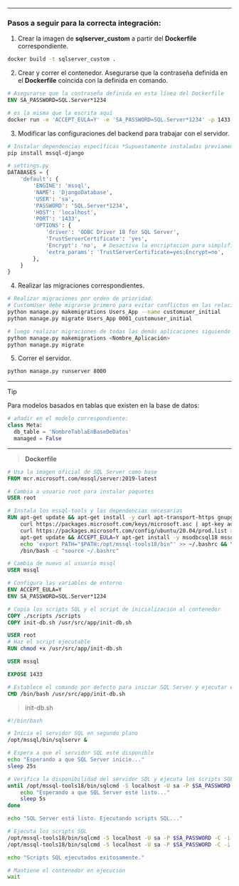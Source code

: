 
---
### Pasos a seguir para la correcta integración:

1. Crear la imagen de **sqlserver_custom** a partir del **Dockerfile** correspondiente.

```sh
docker build -t sqlserver_custom .
```

2. Crear y correr el contenedor. Asegurarse que la contraseña definida en el **Dockerfile** coincida con la definida en comando.

```dockerfile
# Asegurarse que la contraseña definida en esta línea del Dockerfile
ENV SA_PASSWORD=SQL.Server*1234
```

```sh
# es la misma que la escrita aquí
docker run -e 'ACCEPT_EULA=Y' -e 'SA_PASSWORD=SQL.Server*1234' -p 1433:1433 --name sqlserver_custom -d sqlserver_custom
```

3.  Modificar las configuraciones del backend para trabajar con el servidor. 

```sh
# Instalar dependencias específicas *Supuestamente instaladas previamente*
pip install mssql-django 
```

```python 
# settings.py
DATABASES = {
    'default': {
        'ENGINE': 'mssql',
        'NAME': 'DjangoDatabase',
        'USER': 'sa',
        'PASSWORD': 'SQL.Server*1234',
        'HOST': 'localhost',
        'PORT': '1433',
        'OPTIONS': {
            'driver': 'ODBC Driver 18 for SQL Server',
            'TrustServerCertificate': 'yes',
            'Encrypt': 'no',  # Desactiva la encriptación para simplificar
            'extra_params': 'TrustServerCertificate=yes;Encrypt=no',
        },
    }
}
```

4. Realizar las migraciones correspondientes. 

```sh
# Realizar migraciones por orden de prioridad. 
# CustomUser debe migrarse primero para evitar conflictos en las relaciones
python manage.py makemigrations Users_App --name customuser_initial
python manage.py migrate Users_App 0001_customuser_initial

# luego realizar migraciones de todas las demás aplicaciones siguiendo esta sintáxis
python manage.py makemigrations <Nombre_Aplicación>
python manage.py migrate
```

5. Correr el servidor. 

```sh 
python manage.py runserver 8000
```

---

> [!TIP]
> Para modelos basados en tablas que existen en la base de datos:
> ```python 
> # añadir en el modelo correspondiente:
> class Meta:
> 	db_table = 'NombreTablaEnBaseDeDatos'
> 	managed = False



---

> **Dockerfile**

```dockerfile
# Usa la imagen oficial de SQL Server como base
FROM mcr.microsoft.com/mssql/server:2019-latest

# Cambia a usuario root para instalar paquetes
USER root

# Instala los mssql-tools y las dependencias necesarias
RUN apt-get update && apt-get install -y curl apt-transport-https gnupg && \
    curl https://packages.microsoft.com/keys/microsoft.asc | apt-key add - && \
    curl https://packages.microsoft.com/config/ubuntu/20.04/prod.list > /etc/apt/sources.list.d/mssql-release.list && \
    apt-get update && ACCEPT_EULA=Y apt-get install -y msodbcsql18 mssql-tools18 unixodbc-dev && \
    echo 'export PATH="$PATH:/opt/mssql-tools18/bin"' >> ~/.bashrc && \
    /bin/bash -c "source ~/.bashrc"

# Cambia de nuevo al usuario mssql
USER mssql

# Configura las variables de entorno
ENV ACCEPT_EULA=Y
ENV SA_PASSWORD=SQL.Server*1234

# Copia los scripts SQL y el script de inicialización al contenedor
COPY ./scripts /scripts
COPY init-db.sh /usr/src/app/init-db.sh

USER root
# Haz el script ejecutable
RUN chmod +x /usr/src/app/init-db.sh

USER mssql

EXPOSE 1433

# Establece el comando por defecto para iniciar SQL Server y ejecutar el script
CMD /bin/bash /usr/src/app/init-db.sh
```

> init-db.sh

```sh
#!/bin/bash

# Inicia el servidor SQL en segundo plano
/opt/mssql/bin/sqlservr &

# Espera a que el servidor SQL esté disponible
echo "Esperando a que SQL Server inicie..."
sleep 25s

# Verifica la disponibilidad del servidor SQL y ejecuta los scripts SQL
until /opt/mssql-tools18/bin/sqlcmd -S localhost -U sa -P $SA_PASSWORD -Q "SELECT 1" -C; do
    echo "Esperando a que SQL Server esté listo..."
    sleep 5s
done

echo "SQL Server está listo. Ejecutando scripts SQL..."

# Ejecuta los scripts SQL
/opt/mssql-tools18/bin/sqlcmd -S localhost -U sa -P $SA_PASSWORD -C -i /scripts/exportar_tabla_Control_Information.sql
/opt/mssql-tools18/bin/sqlcmd -S localhost -U sa -P $SA_PASSWORD -C -i /scripts/exportar_tabla_Control_Scripts.sql

echo "Scripts SQL ejecutados exitosamente."

# Mantiene el contenedor en ejecución
wait
```

